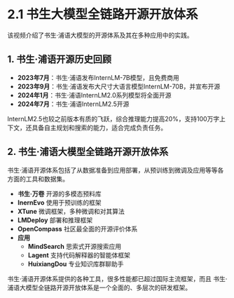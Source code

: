 # 2.1 书生大模型全链路开源开放体系

该视频介绍了书生·浦语大模型的开源体系及其在多种应用中的实践。

## 1. 书生·浦语开源历史回顾
- **2023年7月**：书生·浦语发布InternLM-7B模型，且免费商用
- **2023年9月**：书生·浦语发布大尺寸大语言模型InternLM-70B，并宣布开源
- **2024年1月**：书生·浦语InternLM2.0系列模型将全面开源
- **2024年7月**：书生·浦语InternLM2.5开源

InternLM2.5也较之前版本有质的飞跃，综合推理能力提高20%，支持100万字上下文，还具备自主规划和搜索的能力，适合完成负责任务。

## 2. 书生·浦语大模型全链路开源开放体系
书生·浦语开源体系包括了从数据准备到应用部署，从预训练到微调及应用等等各方面的工具和数据集。
- **书生·万卷** 开源的多模态预料库
- **InernEvo** 使用于预训练的框架
- **XTune** 微调框架，多种微调和对其算法
- **LMDeploy** 部署和推理框架
- **OpenCompass** 社区最全面的开源评价体系
- **应用** 
  - **MindSearch** 思索式开源搜索应用
  - **Lagent** 支持代码解释器的智能体框架
  - **HuixiangDou** 专业知识库群聊助手

书生·浦语开源体系提供的各种工具，很多性能都已超过国际主流框架，而且 书生·浦语大模型全链路开源开放体系是一个全面的、多层次的研发框架。